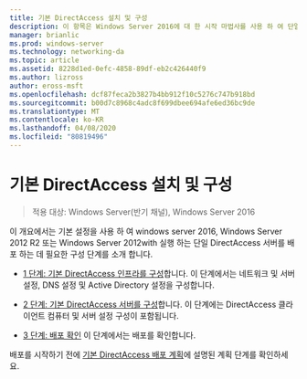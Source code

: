```yaml
---
title: 기본 DirectAccess 설치 및 구성
description: 이 항목은 Windows Server 2016에 대 한 시작 마법사를 사용 하 여 단일 DirectAccess 서버 배포 가이드의 일부입니다.
manager: brianlic
ms.prod: windows-server
ms.technology: networking-da
ms.topic: article
ms.assetid: 8228d1ed-0efc-4858-89df-eb2c426440f9
ms.author: lizross
author: eross-msft
ms.openlocfilehash: dcf87feca2b3827b4bb912f10c5276c747b918bd
ms.sourcegitcommit: b00d7c8968c4adc8f699dbee694afe6ed36bc9de
ms.translationtype: MT
ms.contentlocale: ko-KR
ms.lasthandoff: 04/08/2020
ms.locfileid: "80819496"
---
```

# <a name="install-and-configure-basic-directaccess"></a>기본 DirectAccess 설치 및 구성

>적용 대상: Windows Server(반기 채널), Windows Server 2016

이 개요에서는 기본 설정을 사용 하 여 windows server 2016, Windows Server 2012 R2 또는 Windows Server 2012with 실행 하는 단일 DirectAccess 서버를 배포 하는 데 필요한 구성 단계를 소개 합니다.  
  
-   [1 단계: 기본 DirectAccess 인프라를 구성](da-basic-configure-s1-infrastructure.md)합니다. 이 단계에서는 네트워크 및 서버 설정, DNS 설정 및 Active Directory 설정을 구성합니다.  
  
-   [2 단계: 기본 DirectAccess 서버를 구성](da-basic-configure-s2-server.md)합니다. 이 단계에는 DirectAccess 클라이언트 컴퓨터 및 서버 설정 구성이 포함됩니다.  
  
-   [3 단계: 배포 확인](da-basic-configure-s3-verify.md) 이 단계에서는 배포를 확인합니다.  
  
배포를 시작하기 전에 [기본 DirectAccess 배포 계획](Plan-a-Basic-DirectAccess-Deployment.md)에 설명된 계획 단계를 확인하세요.  
  


